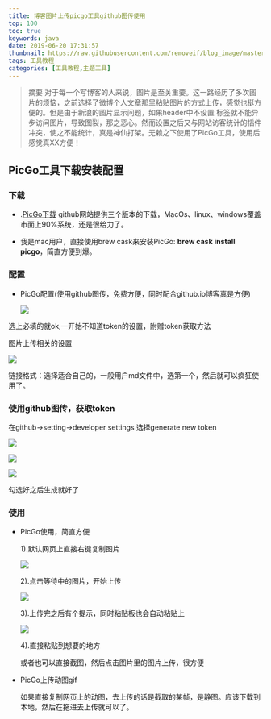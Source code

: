 ```yaml
---
title: 博客图片上传picgo工具github图传使用
top: 100
toc: true
keywords: java
date: 2019-06-20 17:31:57
thumbnail: https://raw.githubusercontent.com/removeif/blog_image/master/20190620173650.png
tags: 工具教程
categories: [工具教程,主题工具]
---
```

> 摘要
对于每一个写博客的人来说，图片是至关重要。这一路经历了多次图片的烦恼，之前选择了微博个人文章那里粘贴图片的方式上传，感觉也挺方便的。但是由于新浪的图片显示问题，如果header中不设置<!-- <meta name="referrer" content="no-referrer" /> 解决图片过期问题--> 标签就不能异步访问图片，导致图裂，那之恶心。然而设置之后又与网站访客统计的插件冲突，使之不能统计，真是神仙打架。无赖之下使用了PicGo工具，使用后感觉真XX方便！
<!-- more -->
## PicGo工具下载安装配置

### 下载

- .[PicGo下载](https://github.com/Molunerfinn/PicGo) github网站提供三个版本的下载，MacOs、linux、windows覆盖市面上90%系统，还是很给力了。

- 我是mac用户，直接使用brew cask来安装PicGo: **brew cask install picgo**，简直方便到爆。

### 配置

- PicGo配置(使用github图传，免费方便，同时配合github.io博客真是方便)

  ![](https://raw.githubusercontent.com/removeif/blog_image/master/20190620173723.png)

选上必填的就ok,一开始不知道token的设置，附赠token获取方法

图片上传相关的设置

![](https://raw.githubusercontent.com/removeif/blog_image/master/20190620173650.png)

链接格式：选择适合自己的，一般用户md文件中，选第一个，然后就可以疯狂使用了。

### 使用github图传，获取token

在github->setting->developer settings 选择generate new token

![](https://raw.githubusercontent.com/removeif/blog_image/master/20190620170732.png)

![](https://raw.githubusercontent.com/removeif/blog_image/master/20190620171238.png)

![](https://raw.githubusercontent.com/removeif/blog_image/master/20190620173443.png)

勾选好之后生成就好了

### 使用

- PicGo使用，简直方便

  1).默认网页上直接右键复制图片

  ![](https://raw.githubusercontent.com/removeif/blog_image/master/20190620172136.png)

  2).点击等待中的图片，开始上传

  ![](https://raw.githubusercontent.com/removeif/blog_image/master/20190620172046.png)

  3).上传完之后有个提示，同时粘贴板也会自动粘贴上

  ![](https://raw.githubusercontent.com/removeif/blog_image/master/20190620173543.png)

  4).直接粘贴到想要的地方

  或者也可以直接截图，然后点击图片里的图片上传，很方便

- PicGo上传动图gif

  如果直接复制网页上的动图，去上传的话是截取的某帧，是静图。应该下载到本地，然后在拖进去上传就可以了。

  
  